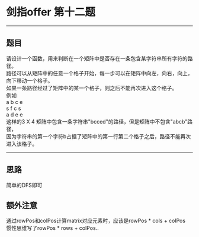 # 剑指offer 第十二题 
***
## 题目 
请设计一个函数，用来判断在一个矩阵中是否存在一条包含某字符串所有字符的路径。<br>
路径可以从矩阵中的任意一个格子开始，每一步可以在矩阵中向左，向右，向上，向下移动一个格子。<br>
如果一条路径经过了矩阵中的某一个格子，则之后不能再次进入这个格子。<br>
例如 <br>
a b c e <br>
s f c s <br>
a d e e <br>
这样的3 X 4 矩阵中包含一条字符串"bcced"的路径，但是矩阵中不包含"abcb"路径，<br>
因为字符串的第一个字符b占据了矩阵中的第一行第二个格子之后，路径不能再次进入该格子。<br>
***
## 思路
简单的DFS即可
## 额外注意 
通过rowPos和colPos计算matrix对应元素时，应该是rowPos * cols + colPos<br>
惯性思维写了rowPos * rows + colPos..
